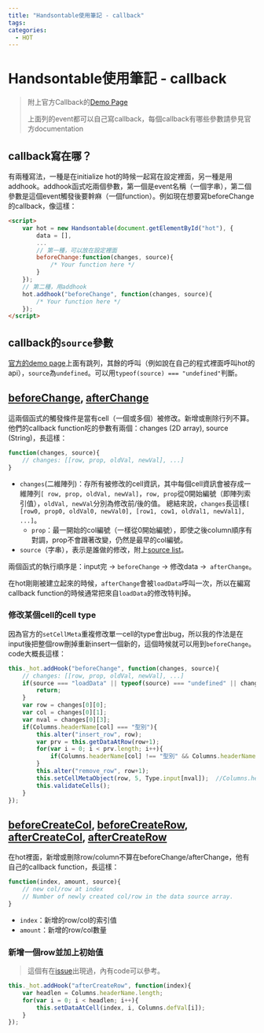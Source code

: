 ```yaml
---
title: "Handsontable使用筆記 - callback"
tags:
categories:
  - HOT
---
```


# Handsontable使用筆記 - callback

> 附上官方Callback的[Demo Page](https://docs.handsontable.com/0.38.1/tutorial-using-callbacks.html#page-source-definition)
>
> 上面列的event都可以自己寫callback，每個callback有哪些參數請參見官方documentation

## callback寫在哪？

有兩種寫法，一種是在initialize hot的時候一起寫在設定裡面，另一種是用addhook。addhook函式吃兩個參數，第一個是event名稱（一個字串），第二個參數是這個event觸發後要幹麻（一個function）。例如現在想要寫beforeChange的callback，像這樣：

```html
<script>
    var hot = new Handsontable(document.getElementById("hot"), {
        data = [],
        ...
        // 第一種，可以放在設定裡面
        beforeChange:function(changes, source){
        	/* Your function here */
    	}
    });
    // 第二種，用addhook
    hot.addhook("beforeChange", function(changes, source){
        /* Your function here */
    });
</script>
```

## callback的`source`參數

[官方的demo page](https://docs.handsontable.com/0.38.1/tutorial-using-callbacks.html#page-source-definition)上面有跳列，其餘的呼叫（例如說在自己的程式裡面呼叫hot的api），`source`為`undefined`。可以用`typeof(source) === "undefined"`判斷。

## [beforeChange](https://docs.handsontable.com/0.38.1/Hooks.html#event:beforeChange), [afterChange](https://docs.handsontable.com/0.38.1/Hooks.html#event:afterChange)

這兩個函式的觸發條件是當有cell（一個或多個）被修改。新增或刪除行列不算。他們的callback function吃的參數有兩個：changes (2D array), source (String)，長這樣：

```javascript
function(changes, source){
    // changes: [[row, prop, oldVal, newVal], ...]
}
```

- `changes`(二維陣列)：存所有被修改的cell資訊，其中每個cell資訊會被存成一維陣列`[ row, prop, oldVal, newVal]`，`row, prop`從0開始編號（即陣列索引值），`oldVal, newVal`分別為修改前/後的值。 總結來說，`changes`長這樣`[ [row0, prop0, oldVal0, newVal0], [row1, cow1, oldVal1, newVal1], ...]`。
    - `prop`：最一開始的col編號（一樣從0開始編號），即使之後column順序有對調，prop不會跟著改變，仍然是最早的col編號。
- `source`（字串），表示是誰做的修改，附上[source list](https://docs.handsontable.com/0.38.1/tutorial-using-callbacks.html#page-source-definition)。

兩個函式的執行順序是：input完 -> `beforeChange` -> 修改data ->` afterChange`。

在hot剛剛被建立起來的時候，`afterChange`會被`loadData`呼叫一次，所以在編寫callback function的時候通常把來自`loadData`的修改特判掉。

### 修改某個cell的cell type

因為官方的`setCellMeta`重複修改單一cell的type會出bug，所以我的作法是在input後把整個row刪掉重新insert一個新的，這個時候就可以用到`beforeChange`。code大概長這樣：

```javascript
this._hot.addHook("beforeChange", function(changes, source){
    // changes: [[row, prop, oldVal, newVal], ...]
    if(source === "loadData" || typeof(source) === "undefined" || changes.length > 1){
        return;
    }
    var row = changes[0][0];
    var col = changes[0][1];
    var nval = changes[0][3];
    if(Columns.headerName[col] === "型別"){                                    
        this.alter("insert_row", row);
        var prv = this.getDataAtRow(row+1);
        for(var i = 0; i < prv.length; i++){
            if(Columns.headerName[col] !== "型別" && Columns.headerName[col] !== "預設值") tableUI._data[row][i] = prv[i];
        }
        this.alter("remove_row", row+1);
        this.setCellMetaObject(row, 5, Type.input[nval]);  //Columns.headerName[5] === "預設值"
        this.validateCells();
    }
});
```

## [beforeCreateCol](https://docs.handsontable.com/2.0.0/Hooks.html#event:beforeCreateCol), [beforeCreateRow](https://docs.handsontable.com/2.0.0/Hooks.html#event:beforeCreateRow), [afterCreateCol](https://docs.handsontable.com/2.0.0/Hooks.html#event:afterCreateCol), [afterCreateRow](https://docs.handsontable.com/2.0.0/Hooks.html#event:afterCreateRow)

在hot裡面，新增或刪除row/column不算在beforeChange/afterChange，他有自己的callback function，長這樣：

```javascript
function(index, amount, source){
    // new col/row at index
    // Number of newly created col/row in the data source array.
}
```

- `index`：新增的row/col的索引值
- `amount`：新增的row/col數量
### 新增一個row並加上初始值

> 這個有在[issue](https://github.com/handsontable/handsontable/issues/1740)出現過，內有code可以參考。

```javascript
this._hot.addHook("afterCreateRow", function(index){
    var headlen = Columns.headerName.length;
    for(var i = 0; i < headlen; i++){
    	this.setDataAtCell(index, i, Columns.defVal[i]);
    }
});
```

